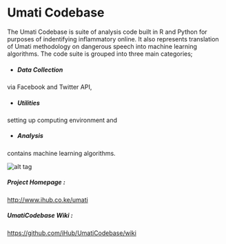 # Umati Codebase

The Umati Codebase is suite of analysis code built in R and Python for purposes of indentifying inflammatory online. It also represents translation of Umati methodology on dangerous speech into machine learning algorithms. The code suite is grouped into three main categories; 

* ##### Data Collection 
via Facebook and Twitter API, 

* ##### Utilities
setting up computing environment and 

* ##### Analysis  
contains machine learning algorithms.

![alt tag](http://community.ihub.co.ke/cache/image_resizer/84a93bab303ed9ec81f674926cc16b16.jpg)

##### Project Homepage :
http://www.ihub.co.ke/umati

##### UmatiCodebase Wiki :
https://github.com/iHub/UmatiCodebase/wiki





